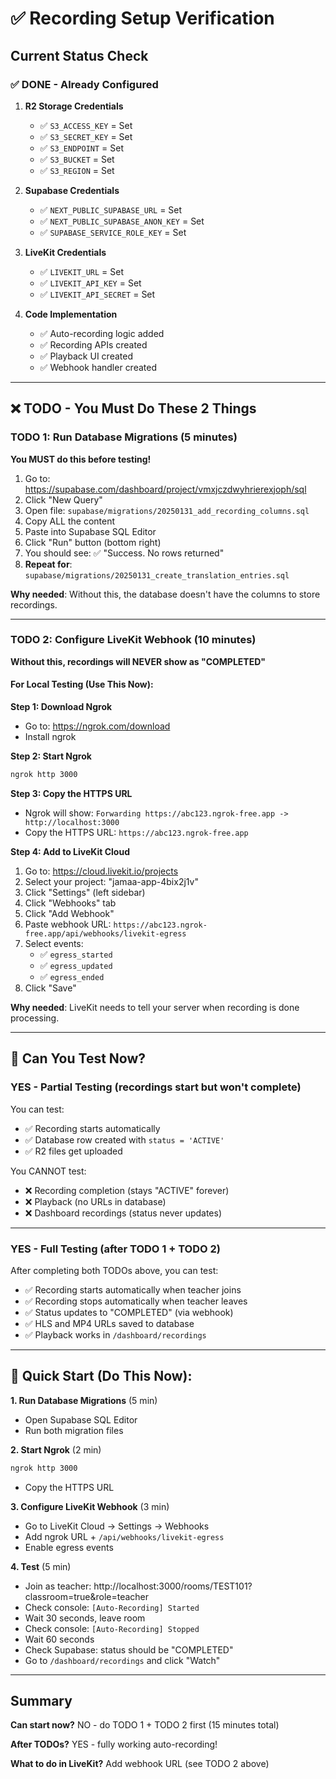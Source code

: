 # ✅ Recording Setup Verification

## Current Status Check

### ✅ **DONE** - Already Configured

1. **R2 Storage Credentials**
   - ✅ `S3_ACCESS_KEY` = Set
   - ✅ `S3_SECRET_KEY` = Set
   - ✅ `S3_ENDPOINT` = Set
   - ✅ `S3_BUCKET` = Set
   - ✅ `S3_REGION` = Set

2. **Supabase Credentials**
   - ✅ `NEXT_PUBLIC_SUPABASE_URL` = Set
   - ✅ `NEXT_PUBLIC_SUPABASE_ANON_KEY` = Set
   - ✅ `SUPABASE_SERVICE_ROLE_KEY` = Set

3. **LiveKit Credentials**
   - ✅ `LIVEKIT_URL` = Set
   - ✅ `LIVEKIT_API_KEY` = Set
   - ✅ `LIVEKIT_API_SECRET` = Set

4. **Code Implementation**
   - ✅ Auto-recording logic added
   - ✅ Recording APIs created
   - ✅ Playback UI created
   - ✅ Webhook handler created

---

## ❌ **TODO** - You Must Do These 2 Things

### **TODO 1: Run Database Migrations** (5 minutes)

**You MUST do this before testing!**

1. Go to: https://supabase.com/dashboard/project/vmxjczdwyhrierexjoph/sql
2. Click "New Query"
3. Open file: `supabase/migrations/20250131_add_recording_columns.sql`
4. Copy ALL the content
5. Paste into Supabase SQL Editor
6. Click "Run" button (bottom right)
7. You should see: ✅ "Success. No rows returned"
8. **Repeat for**: `supabase/migrations/20250131_create_translation_entries.sql`

**Why needed**: Without this, the database doesn't have the columns to store recordings.

---

### **TODO 2: Configure LiveKit Webhook** (10 minutes)

**Without this, recordings will NEVER show as "COMPLETED"**

#### For Local Testing (Use This Now):

**Step 1: Download Ngrok**
- Go to: https://ngrok.com/download
- Install ngrok

**Step 2: Start Ngrok**
```bash
ngrok http 3000
```

**Step 3: Copy the HTTPS URL**
- Ngrok will show: `Forwarding https://abc123.ngrok-free.app -> http://localhost:3000`
- Copy the HTTPS URL: `https://abc123.ngrok-free.app`

**Step 4: Add to LiveKit Cloud**
1. Go to: https://cloud.livekit.io/projects
2. Select your project: "jamaa-app-4bix2j1v"
3. Click "Settings" (left sidebar)
4. Click "Webhooks" tab
5. Click "Add Webhook"
6. Paste webhook URL: `https://abc123.ngrok-free.app/api/webhooks/livekit-egress`
7. Select events:
   - ✅ `egress_started`
   - ✅ `egress_updated`
   - ✅ `egress_ended`
8. Click "Save"

**Why needed**: LiveKit needs to tell your server when recording is done processing.

---

## 🧪 Can You Test Now?

### **YES - Partial Testing** (recordings start but won't complete)

You can test:
- ✅ Recording starts automatically
- ✅ Database row created with `status = 'ACTIVE'`
- ✅ R2 files get uploaded

You CANNOT test:
- ❌ Recording completion (stays "ACTIVE" forever)
- ❌ Playback (no URLs in database)
- ❌ Dashboard recordings (status never updates)

---

### **YES - Full Testing** (after TODO 1 + TODO 2)

After completing both TODOs above, you can test:
- ✅ Recording starts automatically when teacher joins
- ✅ Recording stops automatically when teacher leaves
- ✅ Status updates to "COMPLETED" (via webhook)
- ✅ HLS and MP4 URLs saved to database
- ✅ Playback works in `/dashboard/recordings`

---

## 🚀 Quick Start (Do This Now):

**1. Run Database Migrations** (5 min)
   - Open Supabase SQL Editor
   - Run both migration files

**2. Start Ngrok** (2 min)
   ```bash
   ngrok http 3000
   ```
   - Copy the HTTPS URL

**3. Configure LiveKit Webhook** (3 min)
   - Go to LiveKit Cloud → Settings → Webhooks
   - Add ngrok URL + `/api/webhooks/livekit-egress`
   - Enable egress events

**4. Test** (5 min)
   - Join as teacher: http://localhost:3000/rooms/TEST101?classroom=true&role=teacher
   - Check console: `[Auto-Recording] Started`
   - Wait 30 seconds, leave room
   - Check console: `[Auto-Recording] Stopped`
   - Wait 60 seconds
   - Check Supabase: status should be "COMPLETED"
   - Go to `/dashboard/recordings` and click "Watch"

---

## Summary

**Can start now?** NO - do TODO 1 + TODO 2 first (15 minutes total)

**After TODOs?** YES - fully working auto-recording!

**What to do in LiveKit?** Add webhook URL (see TODO 2 above)
